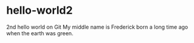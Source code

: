 # hello-world2
2nd hello world on Git
My middle name is Frederick
born a long time ago
when the earth was green.
